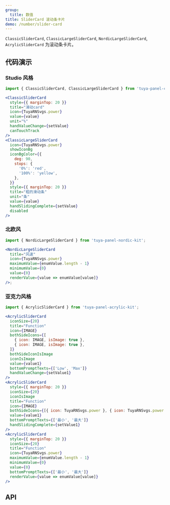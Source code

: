 ```yaml
---
group:
  title: 数值
title: SliderCard 滚动条卡片
demo: /number/slider-card
---
```


<Desc>

`ClassicSliderCard`, `ClassicLargeSliderCard`, `NordicLargeSliderCard`, `AcrylicSliderCard` 为滚动条卡片。

</Desc>

## 代码演示

### Studio 风格

```jsx
import { ClassicSliderCard, ClassicLargeSliderCard } from 'tuya-panel-classic-kit';

<ClassicSliderCard
  style={{ marginTop: 20 }}
  title="滑动card"
  icon={TuyaRNSvgs.power}
  value={value}
  unit="%"
  handValueChange={setValue}
  canTouchTrack
/>
<ClassicLargeSliderCard
  icon={TuyaRNSvgs.power}
  showIconBg
  iconBgColor={{
    deg: 90,
    stops: {
      '0%': 'red',
      '100%': 'yellow',
    },
  }}
  style={{ marginTop: 20 }}
  title="粗的滑动条"
  unit="条"
  value={value}
  handSlidingComplete={setValue}
  disabled
/>
```

### 北欧风

```jsx
import { NordicLargeSliderCard } from 'tuya-panel-nordic-kit';

<NordicLargeSliderCard
  title="风速"
  icon={TuyaRNSvgs.power}
  maximumValue={enumValue.length - 1}
  minimumValue={0}
  value={0}
  renderValue={value => enumValue[value]}
/>;
```

### 亚克力风格

```jsx
import { AcrylicSliderCard } from 'tuya-panel-acrylic-kit';

<AcrylicSliderCard
  iconSize={20}
  title="Function"
  icon={IMAGE}
  bothSideIcons={[
    { icon: IMAGE, isImage: true },
    { icon: IMAGE, isImage: true },
  ]}
  bothSideIconIsImage
  iconIsImage
  value={value1}
  bottomPromptTexts={['Low', 'Max']}
  handValueChange={setValue1}
/>
<AcrylicSliderCard
  style={{ marginTop: 20 }}
  iconSize={20}
  iconIsImage
  title="Function"
  icon={IMAGE}
  bothSideIcons={[{ icon: TuyaRNSvgs.power }, { icon: TuyaRNSvgs.power }]}
  value={value1}
  bottomPromptTexts={['最小', '最大']}
  handSlidingComplete={setValue1}
/>
<AcrylicSliderCard
  style={{ marginTop: 20 }}
  iconSize={20}
  title="Function"
  icon={TuyaRNSvgs.power}
  maximumValue={enumValue.length - 1}
  minimumValue={0}
  value={0}
  bottomPromptTexts={['最小', '最大']}
  renderValue={value => enumValue[value]}
/>
```

## API

<API src="../../../node_modules/tuya-panel-style-slider-card/lib/index.d.ts" exports='["ClassicSliderCard"]'></API>
